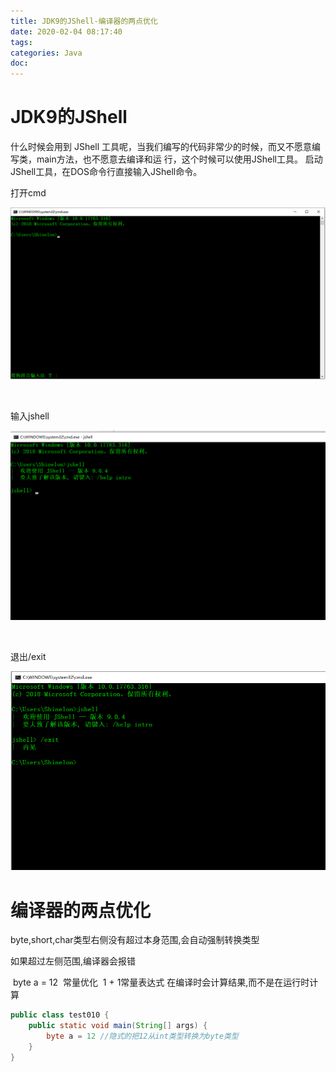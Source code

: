 ```yaml
---
title: JDK9的JShell-编译器的两点优化
date: 2020-02-04 08:17:40
tags:
categories: Java
doc:
---
```


# JDK9的JShell

 什么时候会用到 JShell 工具呢，当我们编写的代码非常少的时候，而又不愿意编写类，main方法，也不愿意去编译和运 行，这个时候可以使用JShell工具。 启动JShell工具，在DOS命令行直接输入JShell命令。 

打开cmd

![](/images/javawz/微信截图_20200204082417.png)

​		

输入jshell

![](/images/javawz/微信截图_20200204082552.png)

​		

退出/exit

![](/images/javawz/微信截图_20200204082647.png)







# 编译器的两点优化

byte,short,char类型右侧没有超过本身范围,会自动强制转换类型

如果超过左侧范围,编译器会报错

​		byte a = 12
​		常量优化
​		1 + 1常量表达式 在编译时会计算结果,而不是在运行时计算

```java
public class test010 {
    public static void main(String[] args) {
        byte a = 12 //隐式的把12从int类型转换为byte类型
    }
}

```

